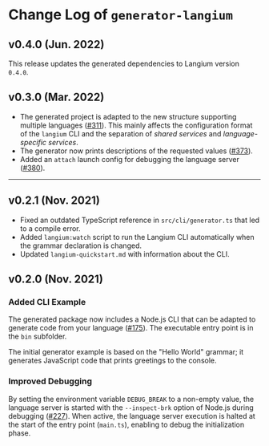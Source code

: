 # Change Log of `generator-langium`

## v0.4.0 (Jun. 2022)

This release updates the generated dependencies to Langium version `0.4.0`.


## v0.3.0 (Mar. 2022)

 * The generated project is adapted to the new structure supporting multiple languages ([#311](https://github.com/langium/langium/pull/311)). This mainly affects the configuration format of the `langium` CLI and the separation of _shared services_ and _language-specific services_.
 * The generator now prints descriptions of the requested values ([#373](https://github.com/langium/langium/pull/373)).
 * Added an `attach` launch config for debugging the language server ([#380](https://github.com/langium/langium/pull/380)).

---

## v0.2.1 (Nov. 2021)

 * Fixed an outdated TypeScript reference in `src/cli/generator.ts` that led to a compile error.
 * Added `langium:watch` script to run the Langium CLI automatically when the grammar declaration is changed.
 * Updated `langium-quickstart.md` with information about the CLI.

## v0.2.0 (Nov. 2021)

### Added CLI Example

The generated package now includes a Node.js CLI that can be adapted to generate code from your language ([#175](https://github.com/langium/langium/pull/175)). The executable entry point is in the `bin` subfolder.

The initial generator example is based on the "Hello World" grammar; it generates JavaScript code that prints greetings to the console.

### Improved Debugging

 By setting the environment variable `DEBUG_BREAK` to a non-empty value, the language server is started with the `--inspect-brk` option of Node.js during debugging ([#227](https://github.com/langium/langium/pull/227)). When active, the language server execution is halted at the start of the entry point (`main.ts`), enabling to debug the initialization phase.
